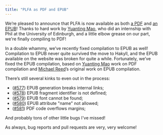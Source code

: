 ```yaml
---
title: "PLFA as PDF and EPUB"
---
```


We’re pleased to announce that PLFA is now available as both [a PDF][PDF] and [an EPUB][EPUB]! Thanks to hard work by [Yuanting Mao][Altariarite], who did an internship with Phil at the University of Edinburgh, and a little elbow grease on our part, we're finally compiling to PDF!

In a double whammy, we’ve recently fixed compilation to EPUB as well! Compilation to EPUB never quite survived the move to Hakyll, and the EPUB available on the website was broken for quite a while. Fortunately, we’ve fixed the EPUB compilation, based on [Yuanting Mao][Altariarite] work on PDF compilation and [Michael Reed][mreed20]’s original work on EPUB compilation.

There’s still several kinks to even out in the process:

  - ([#577][issue577]) EPUB generation breaks internal links;
  - ([#578][issue578]) EPUB fragment identifier is not defined;
  - ([#579][issue579]) EPUB font cannot be found;
  - ([#580][issue580]) EPUB attribute "name" not allowed;
  - ([#581][issue581]) PDF code overflows margins;

And probably tons of other little bugs I've missed!

As always, bug reports and pull requests are very, very welcome!

[Altariarite]: https://github.com/Altariarite
[mreed20]: https://github.com/mreed20

[PDF]: https://plfa.github.io/out/epub/plfa.pdf
[EPUB]: https://plfa.github.io/out/epub/plfa.epub

[issue577]: https://github.com/plfa/plfa.github.io/issues/577
[issue578]: https://github.com/plfa/plfa.github.io/issues/578
[issue579]: https://github.com/plfa/plfa.github.io/issues/579
[issue580]: https://github.com/plfa/plfa.github.io/issues/580
[issue581]: https://github.com/plfa/plfa.github.io/issues/581

